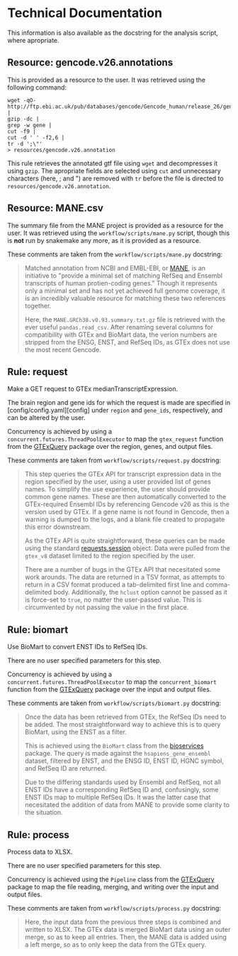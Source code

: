 # Technical Documentation

This information is also available as the docstring for the analysis script,
where apropriate.

## Resource: gencode.v26.annotations

This is provided as a resource to the user.
It was retrieved using the following command:

```shell
wget -qO- http://ftp.ebi.ac.uk/pub/databases/gencode/Gencode_human/release_26/gencode.v26.annotation.gtf.gz |
gzip -dc |
grep -w gene |
cut -f9 |
cut -d ' ' -f2,6 |
tr -d ';\"'
> resources/gencode.v26.annotation
```

This rule retrieves the annotated gtf file using `wget`
and decompresses it using `gzip`.
The apropriate fields are selected using `cut`
and unnecessary characters (here, ; and ") are removed with `tr`
before the file is directed to `resources/gencode.v26.annotation`.

## Resource: MANE.csv

The summary file from the MANE project is provided as a resource for the user.
It was retrieved using the `workflow/scripts/mane.py` script,
though this is **not** run by snakemake any more,
as it is provided as a resource.

These comments are taken from the `workflow/scripts/mane.py` docstring:

> Matched annotation from NCBI and EMBL-EBI, or [MANE][mane],
> is an initiative to "provide a minimal set of matching RefSeq and Ensembl transcripts
> of human protien-coding genes."
> Though it represents only a minimal set and has not yet achieved full genome coverage,
> it is an incredibly valuable resource for matching these two references together.
>
> Here, the `MANE.GRCh38.v0.93.summary.txt.gz` file is retrieved with the ever useful
> `pandas.read_csv`. After renaming several columns for compatibility with GTEx and
> BioMart data, the verion numbers are stripped from the ENSG, ENST, and RefSeq IDs,
> as GTEx does not use the most recent Gencode.

## Rule: request

Make a GET request to GTEx medianTranscriptExpression.

The brain region and gene ids for which the request is made are specified in
[config/config.yaml][config]
under `region` and `gene_ids`,
respectively,
and can be altered by the user.

Concurrency is achieved by using a `concurrent.futures.ThreadPoolExecutor`
to map the `gtex_reguest` function from the
[GTExQuery][gtexquery]
package over the region, genes, and output files.

These comments are taken from `workflow/scripts/request.py` docstring:

> This step queries the GTEx API for transcript expression data in the region
> specified by the user,
> using a user provided list of genes names.
> To simplify the use experience,
> the user should provide common gene names.
> These are then automatically converted to the GTEx-required Ensembl IDs
> by referencing Gencode v26 as this is the version used by GTEx.
> If a gene name is not found in Gencode,
> then a warning is dumped to the logs,
> and a blank file created to propagate this error downstream.
>
> As the GTEx API is quite straightforward,
> these queries can be made using the standard [requests.session][session] object.
> Data were pulled from the `gtex_v8` dataset limited to the
> region specified by the user.
>
> There are a number of bugs in the GTEx API that necesitated some work arounds.
> The data are returned in a TSV format,
> as attempts to return in a CSV format produced a tab-delimited first line
> and comma-delimited body.
> Additionally,
> the `hclust` option cannot be passed as it is force-set to `true`,
> no matter the user-passed value.
> This is circumvented by not passing the value in the first place.

## Rule: biomart

Use BioMart to convert ENST IDs to RefSeq IDs.

There are no user specified parameters for this step.

Concurrency is achieved by using a `concurrent.futures.ThreadPoolExecutor`
to map the `concurrent_biomart` function from the
[GTExQuery][gtexquery]
package over the input and output files.

These comments are taken from `workflow/scripts/biomart.py` docstring:

> Once the data has been retrieved from GTEx,
> the RefSeq IDs need to be added.
> The most straightforward way to achieve this is to query BioMart,
> using the ENST as a filter.
>
> This is achieved using the `BioMart` class from the [bioservices][bioservices] package.
> The query is made against the `hsapiens_gene_ensembl` dataset,
> filtered by ENST,
> and the ENSG ID, ENST ID, HGNC symbol, and RefSeq ID are returned.
>
> Due to the differing standards used by Ensembl and RefSeq,
> not all ENST IDs have a corresponding RefSeq ID and,
> confusingly,
> some ENST IDs map to multiple RefSeq IDs.
> It was the latter case that necesitated the addition of data from MANE
> to provide some clarity to the situation.

## Rule: process

Process data to XLSX.

There are no user specified parameters for this step.

Concurrency is achieved using the `Pipeline` class from the
[GTExQuery][gtexquery]
package to map the file reading, merging, and writing over the
input and output files.

These comments are taken from `workflow/scripts/process.py` docstring:

> Here,
> the input data from the previous three steps is combined and written to XLSX.
> The GTEx data is merged BioMart data using an outer merge,
> so as to keep all entries.
> Then,
> the MANE data is added using a left merge,
> so as to only keep the data from the GTEx query.

[mane]: https://www.ncbi.nlm.nih.gov/refseq/MANE/ "MANE"
[session]: https://docs.python-requests.org/en/master/user/advanced/ "Requests Package"
[bioservices]: https://github.com/cokelaer/bioservices "Bioservices Package"
[gtexquery]: https://github.com/IMS-Bio2Core-Facility/GTExQuery "GTExQuery"
